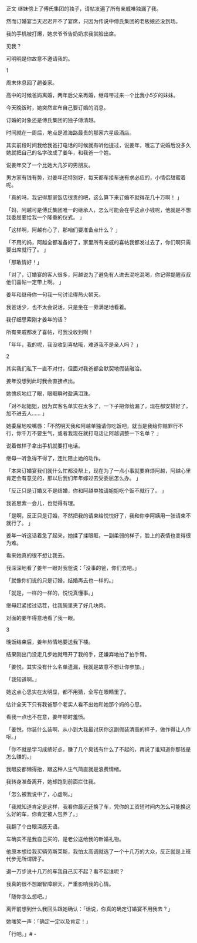 正文
继妹傍上了傅氏集团的独子，请帖发遍了所有亲戚唯独漏了我。

然而订婚宴当天迟迟开不了宴席，只因为传说中傅氏集团的老板娘还没到场。

我的手机被打爆，她求爷爷告奶奶求我赏脸出席。

见我？

可明明是你故意不邀请我的。

1

周末休息回了趟姜家。

高中的时候爸妈离婚，两年后父亲再婚，继母带过来一个比我小5岁的妹妹。

今天晚饭时，她突然宣布自己要订婚的消息。

订婚的对象还是傅氏集团的独子傅清越。

时间就在一周后，地点是淮海路最贵的那家六星级酒店。

其实前段时间我给我爸打电话的时候就有听他提过，说姜年，哦忘了说婚后没多久她就把自己的名字改成了姜年，和我爸一个姓。

说姜年交了一个比她大几岁的男朋友。

男方家有钱有势，对姜年还特别好，每天都车接车送有求必应的，小情侣甜蜜着呢。

「真的吗，我记得那家饭店很贵的吧，这么算下来订婚不就得花几十万啊！ 」

「妈，阿越可是傅氏集团唯一的继承人，怎么可能会在乎这点小钱呢，他就是不想我委屈要给我一个隆重的仪式。 」

「这样啊，阿越有心了，那咱们要准备点什么？ 」

「不用的妈，阿越全都准备好了，家里所有亲戚的喜帖我都发过去了，你们啊只需要出席就行了。 」

「那敢情好！」

「对了，订婚宴的客人很多，阿越说为了避免有人进去混吃混喝，你记得提醒叔叔他们喜帖一定带上啊。 」

姜年和继母你一句我一句讨论得热火朝天。

我爸话少，也不太会说话，只是坐在一旁满足地看着。

我仔细思索刚才姜年的话？

所有亲戚都发了喜帖，可我没收到啊！

「年年，我的呢，我没收到喜帖哦，难道我不是亲人吗？ 」

2

其实我们私下一直不对付，但面对我爸都会默契地假装融洽。

姜年没想到此时我会直接点出。

她愧疚地红了眼，眼眶瞬时盈满泪珠。

「对不起姐姐，因为宾客名单实在太多了，一下子把你给漏了，现在都安排好了，加不进去人…… 」

她委屈地咬嘴唇：「不然明天我和阿越单独请你吃饭吧，就当是我给你赔罪行不行，你千万不要生气，或者我现在就打电话让阿越调整一下名单？ 」

说着做样子拿出手机就要打电话。

继母一听急得不得了，连忙阻止她的动作。

「本来订婚宴我们就什么忙都没帮上，现在为了一点小事就要麻烦阿越，阿越心里肯定会有意见的，那以后我们年年嫁过去受委屈怎么办。 」

「反正只是订婚又不是结婚，你和阿越单独请姐姐吃个饭不就行了。 」

我爸思索一会儿，也觉得有理。

「是啊，反正只是订婚，不然把我的请柬给悦悦好了，我和你李阿姨用一张请柬不就行了。 」

姜年一听这话着急了起来，她揉了揉眼眶，一副柔弱的样子，脸上的表情也变得很为难。

看来她真的很不想让我去。

我深深地看了姜年一眼对我爸说：「没事的爸，你们去吧。」

「就像你们说的只是订婚，结婚再去也一样的。」

「就是，一样的一样的，悦悦真懂事。」

继母赶紧接过话茬，往我碗里夹了好几块肉。

对面的姜年得意地看了我一眼。

3

晚饭结束后，姜年热情地要送我下楼。

结果刚出门没走几步她就甩开了我的手，还嫌弃地拍了拍手臂。

「姜悦，其实没有什么名单遗漏，我就是故意不想让你参加。」

「我知道啊。」

她这点心思实在太明显，都不用猜，全写在眼睛里了。

估计全天下只有我爸那个老实人看不出她和她那个妈的心思。

看我一点也不在意，姜年顿时羞愤。

「姜悦，你装什么装啊，从小到大我最讨厌你这副假装清高的样子，做作得让人作呕。」

「你不就是学习成绩好点，赚了几个臭钱有什么了不起的，再说了谁知道你那钱是怎么赚的。」

我眼皮都懒得抬，跟这种人生气简直就是浪费情绪。

我转身准备离开，她却跑到前面拦住我。

「怎么被我说中了，心虚啊。」

「我就知道肯定是这样，我看你最近还换了车，凭你的工资短时间内怎么可能换这么好的车，你肯定被人包养了。」

我翻了个白眼深感无语。

车确实不是我自己买的，是老公送给我的新婚礼物。

他原本想给我买辆劳斯莱斯，我怕太高调就选了一个十几万的大众，反正就是上班代步无所谓牌子。

退一万步说十几万的车我自己买不起？看不起谁呢？

我真的很不想跟智障聊天，严重影响我的心情。

「随你怎么想吧。」

离开前想到什么我回头跟她确认：「话说，你真的确定订婚宴不用我去？」

她嗤笑一声：「确定一定以及肯定！」

「行吧。」# -
